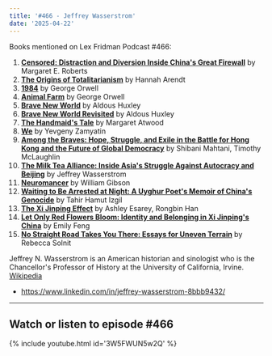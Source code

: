 ```yaml
---
title: '#466 - Jeffrey Wasserstrom'
date: '2025-04-22'
---
```


Books mentioned on Lex Fridman Podcast #466:

1. <b><a href="https://amzn.to/43lPBFH" target="_blank" rel="sponsored noopener noreferrer">Censored: Distraction and Diversion Inside China's Great Firewall</a></b> by Margaret E. Roberts
2. <b><a href="https://amzn.to/3EVGyC8" target="_blank" rel="sponsored noopener noreferrer">The Origins of Totalitarianism</a></b> by Hannah Arendt
3. <b><a href="https://amzn.to/4deDI7Y" target="_blank" rel="sponsored noopener noreferrer">1984</a></b> by George Orwell
4. <b><a href="https://amzn.to/434TVrE" target="_blank" rel="sponsored noopener noreferrer">Animal Farm</a></b> by George Orwell
5. <b><a href="https://amzn.to/42Oj76T" target="_blank" rel="sponsored noopener noreferrer">Brave New World</a></b> by Aldous Huxley
6. <b><a href="https://amzn.to/44qvVBF" target="_blank" rel="sponsored noopener noreferrer">Brave New World Revisited</a></b> by Aldous Huxley
7. <b><a href="https://amzn.to/43vWmUz" target="_blank" rel="sponsored noopener noreferrer">The Handmaid's Tale</a></b> by Margaret Atwood
8. <b><a href="https://amzn.to/4jQ36n0" target="_blank" rel="sponsored noopener noreferrer">We</a></b> by Yevgeny Zamyatin
9. <b><a href="https://amzn.to/451ifgw" target="_blank" rel="sponsored noopener noreferrer">Among the Braves: Hope, Struggle, and Exile in the Battle for Hong Kong and the Future of Global Democracy</a></b> by Shibani Mahtani, Timothy McLaughlin
10. <b><a href="https://amzn.to/3GOx6RK" target="_blank" rel="sponsored noopener noreferrer">The Milk Tea Alliance: Inside Asia's Struggle Against Autocracy and Beijing</a></b> by Jeffrey Wasserstrom
11. <b><a href="https://amzn.to/3GOxcZn" target="_blank" rel="sponsored noopener noreferrer">Neuromancer</a></b> by William Gibson
12. <b><a href="https://amzn.to/43h314S" target="_blank" rel="sponsored noopener noreferrer">Waiting to Be Arrested at Night: A Uyghur Poet's Memoir of China's Genocide</a></b> by Tahir Hamut Izgil
13. <b><a href="https://amzn.to/433XP3V" target="_blank" rel="sponsored noopener noreferrer">The Xi Jinping Effect</a></b> by Ashley Esarey, Rongbin Han
14. <b><a href="https://amzn.to/44ZCBH1" target="_blank" rel="sponsored noopener noreferrer">Let Only Red Flowers Bloom: Identity and Belonging in Xi Jinping's China</a></b> by Emily Feng
15. <b><a href="https://amzn.to/4jKkb1r" target="_blank" rel="sponsored noopener noreferrer">No Straight Road Takes You There: Essays for Uneven Terrain</a></b> by Rebecca Solnit

<!--more-->

Jeffrey N. Wasserstrom is an American historian and sinologist who is the Chancellor's Professor of History at the University of California, Irvine. <a href="https://en.wikipedia.org/wiki/Jeffrey_Wasserstrom" target="_blank">Wikipedia</a>

- <a href="https://www.linkedin.com/in/jeffrey-wasserstrom-8bbb9432/" target="_blank">https://www.linkedin.com/in/jeffrey-wasserstrom-8bbb9432/</a>

- - - - - -

## Watch or listen to episode #466

{% include youtube.html id='3W5FWUN5w2Q' %}